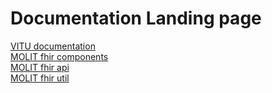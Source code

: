 # Documentation Landing page

[VITU documentation](https://docs.molit.eu/vitu-docs)  
[MOLIT fhir components](https://docs.molit.eu/fhir-components)  
[MOLIT fhir api](https://docs.molit.eu/fhir-api)  
[MOLIT fhir util](https://docs.molit.eu/fhir-util)
